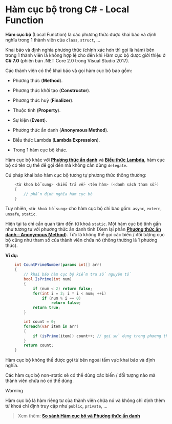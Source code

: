 # Hàm cục bộ trong C# - Local Function

**Hàm cục bộ** (Local Function) là các phương thức được khai báo và định nghĩa trong 1 thành viên của `class`, `struct`, ...

Khai báo và định nghĩa phương thức (chính xác hơn thì gọi là hàm) bên trong 1 thành viên là không hợp lệ cho đến khi Hàm cục bộ được giới thiệu ở **C# 7.0** (phiên bản .NET Core 2.0 trong Visual Studio 2017).

Các thành viên có thể khai báo và gọi hàm cục bộ bao gồm:

- Phương thức (**Method**).

- Phương thức khởi tạo (**Constructor**).

- Phương thức huỷ (**Finalizer**).

- Thuộc tính (**Property**).

- Sự kiện (**Event**).

- Phương thức ẩn danh (**Anonymous Method**).

- Biểu thức Lambda (**Lambda Expression**).

- Trong 1 hàm cục bộ khác.

Hàm cục bộ khác với [**Phương thức ẩn danh**](/2_anonymous_method.md) và [**Biểu thức Lambda**](/3_lambda_expression.md), hàm cục bộ có tên cụ thể để gọi đến mà không cần dùng `delegate`.

Cú pháp khai báo hàm cục bộ tương tự phương thức thông thường:

```cs
    <từ khoá bổ sung> <kiểu trả về> <tên hàm> (<danh sách tham số>)
    {
        // phần định nghĩa hàm cục bộ
    }
```

Tuy nhiên, `<từ khoá bổ sung>` cho hàm cục bộ chỉ bao gồm: `async`, `extern`, `unsafe`, `static`.

Hiện tại ta chỉ cần quan tâm đến từ khoá `static`. Một hàm cục bộ tĩnh gần như tương tự với phương thức ẩn danh tĩnh (Xem lại phần [**Phương thức ẩn danh – Anonymous Method**](/2_anonymous_method.md)). Tức là không thể gọi các biến / đối tượng cục bộ cũng như tham số của thành viên chứa nó (thông thường là 1 phương thức).

**Ví dụ:**

```cs
    int CountPrimeNumber(params int[] arr)
    {
        // khai báo hàm cục bộ kiểm tra số nguyên tố
        bool IsPrime(int num) 
        {
            if (num < 2) return false;
            for(int i = 2; i * i < num; ++i)
                if (num % i == 0)
                    return false;
            return true;
        }

        int count = 0;
        foreach(var item in arr)
        {
            if (isPrime(item)) count++; // gọi sử dụng trong phương thức chứa
        }
        return count;
    }
```

Hàm cục bộ không thể được gọi từ bên ngoài tầm vực khai báo và định nghĩa.

Các hàm cục bộ non-static sẽ có thể dùng các biến / đối tượng nào mà thành viên chứa nó có thể dùng.

> [!Warning]
> Hàm cục bộ là hàm riêng tư của thành viên chứa nó và không chỉ định thêm từ khoá chỉ định truy cập như `public`, `private`, ...

> Xem thêm: [**So sánh Hàm cục bộ và Phương thức ẩn danh**](https://learn.microsoft.com/en-us/dotnet/csharp/programming-guide/classes-and-structs/local-functions#local-functions-vs-lambda-expressions)
